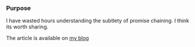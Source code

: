 ### Purpose


I have wasted hours understanding the subtlety of promise chaining. I think its
worth sharing.

The article is available on [my blog](http://thedarkside.frantzmiccoli.com/tricks/2014/07/22/ambiguous-asynchronous-chaining-promises.html)
